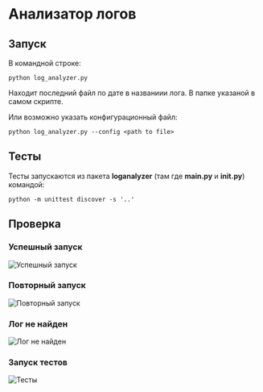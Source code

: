 # Анализатор логов

## Запуск

В командной строке:

    python log_analyzer.py
 
Находит последний файл по дате в названиии лога. В папке указаной в самом скрипте.

Или возможно указать конфигурационный файл:

    python log_analyzer.py --config <path to file>

## Тесты

Тесты запускаются из пакета **loganalyzer** (там где **__main__.py** и **__init__.py**) командой:

    python -m unittest discover -s '..'

## Проверка

### Успешный запуск

![Успешный запуск](https://i.imgur.com/rExtUdj.png)

### Повторный запуск

![Повторный запуск](https://i.imgur.com/m1HWXD4.png)

### Лог не найден

![Лог не найден](https://i.imgur.com/5T09CSc.png)

### Запуск тестов

![Тесты](https://imgur.com/yhx7omx.png)